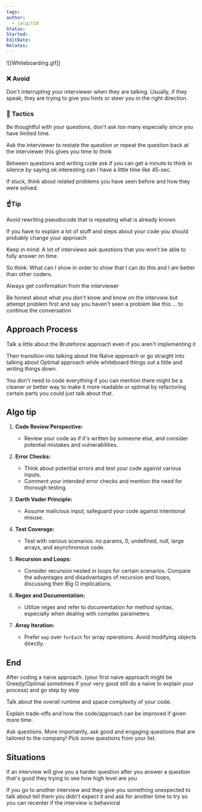 ```yaml
---
tags: 
author:
  - jacgit18
Status: 
Started: 
EditDate: 
Relates:
---
```

![[Whiteboarding.gif]]

### ❌ Avoid  
Don't interrupting your interviewer when they are talking. Usually, if they speak, they are trying to give you hints or steer you in the right direction.  

### 🤌 Tactics  
Be thoughtful with your questions, don't ask too many especially since you have limited time.  

Ask the interviewer to restate the question or repeat the question back at the interviewer this gives you time to think  

Between questions and writing code ask if you can get a minute to think in silence by saying ok interesting can I have a little time like 45-sec.

If stuck, think about related problems you have seen before and how they were solved.  


### ☝️Tip  
Avoid rewriting pseudocode that is repeating what is already known  

If you have to explain a lot of stuff and steps about your code you should probably change your approach 

Keep in mind: A lot of interviews ask questions that you won’t be able to fully answer on time. 

So think: What can I show in order to show that I can do this and I am better than other coders.  

Always get confirmation from the interviewer  

Be honest about what you don't know and know on the interview but attempt problem first and say you haven't seen a problem like this ... to continue the conversation  

## Approach Process  
Talk a little about the Bruteforce approach even if you aren't implementing it

Then transition into talking about the Naïve approach or go straight into talking about Optimal approach while whiteboard things out a little and writing things down.  

You don't need to code everything if you can mention there might be a cleaner or better way to make it more readable or optimal by refactoring certain parts you could just talk about that. 

	  

## Algo tip  

1. **Code Review Perspective:**
   - Review your code as if it's written by someone else, and consider potential mistakes and vulnerabilities.

2. **Error Checks:**
   - Think about potential errors and test your code against various inputs.
   - Comment your intended error checks and mention the need for thorough testing.

3. **Darth Vader Principle:**
   - Assume malicious input; safeguard your code against intentional misuse.

4. **Test Coverage:**
   - Test with various scenarios: no params, 0, undefined, null, large arrays, and asynchronous code.

5. **Recursion and Loops:**
   - Consider recursion nested in loops for certain scenarios. Compare the advantages and disadvantages of recursion and loops, discussing their Big O implications.

6. **Regex and Documentation:**
   - Utilize regex and refer to documentation for method syntax, especially when dealing with complex parameters.

7. **Array Iteration:**
   - Prefer `map` over `forEach` for array operations. Avoid modifying objects directly.


## End  
After coding a naive approach. (your first naive approach might be Greedy/Optimal sometimes if your very good still do a naive to explain your process) and go step by step 

Talk about the overall runtime and space complexity of your code.  

Explain trade-offs and how the code/approach can be improved if given more time.  

Ask questions. More importantly, ask good and engaging questions that are tailored to the company! Pick some questions from your list.  

## Situations  
If an interview will give you a harder question after you answer a question that's good they trying to see how high level are you  

If you go to another interview and they give you something unexpected to talk about tell them you didn't expect it and ask for another time to try so you can recenter if the interview is behavioral  


